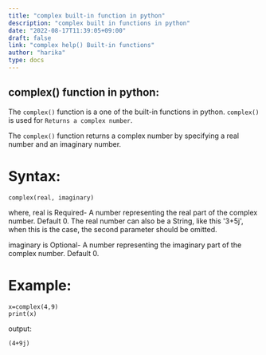 ```yaml
---
title: "complex built-in function in python"
description: "complex built in functions in python"
date: "2022-08-17T11:39:05+09:00"
draft: false
link: "complex help() Built-in functions"
author: "harika"
type: docs
---
```


## complex() function in python:
The `complex()` function is a one of the built-in functions in python.
`complex()` is used for `Returns a complex number`.

The `complex()` function returns a complex number by specifying a real number and an imaginary number.

# Syntax:
```
complex(real, imaginary)
```
where,
real  is Required-  A number representing the real part of the complex number. Default 0. 
The real number can also be a String, like this '3+5j', when this is the case, the second parameter should be omitted.

imaginary is Optional- A number representing the imaginary part of the complex number. Default 0.

# Example:
```
x=complex(4,9) 
print(x) 

```
output:
```
(4+9j)

